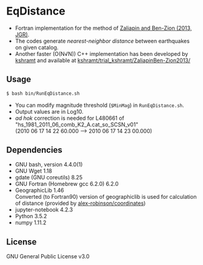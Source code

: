 # EqDistance

- Fortran implementation for the method of [Zaliapin and Ben-Zion (2013, JGR)](http://doi.org/10.1002/jgrb.50179).
- The codes generate *nearest-neighbor distance* between earthquakes on given catalog.
- Another faster (O(N√N)) C++ implementation has been developed by [kshramt](https://github.com/kshramt) and available at [kshramt/trial_kshramt/ZaliapinBen-Zion2013/](https://github.com/kshramt/trial_kshramt/tree/master/ZaliapinBen-Zion2013)

## Usage

```bash
$ bash bin/RunEqDistance.sh
```

- You can modify magnitude threshold (`$MinMag`) in `RunEqDistance.sh`.  
- Output values are in Log10.
- *ad hok* correction is needed for L480661 of "hs_1981_2011_06_comb_K2_A.cat_so_SCSN_v01"   
  (2010 06 17 14 22 60.000 --> 2010 06 17 14 23 00.000)

## Dependencies
- GNU bash, version 4.4.0(1)
- GNU Wget 1.18
- gdate (GNU coreutils) 8.25
- GNU Fortran (Homebrew gcc 6.2.0) 6.2.0
- GeographicLib 1.46  
  Converted (to Fortran90) version of geographiclib is used for calculation of distance (provided by [alex-robinson/coordinates](https://github.com/alex-robinson/coordinates))
- jupyter-notebook 4.2.3
- Python 3.5.2
- numpy 1.11.2

## License
GNU General Public License v3.0
